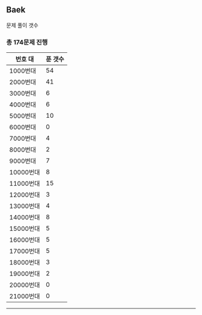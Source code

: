 ## Baek

문제 풀이 갯수

### 총 174문제 진행

번호 대 | 푼 갯수
--------- | -------
1000번대 | 54
2000번대 | 41
3000번대 | 6
4000번대 | 6
5000번대 | 10
6000번대 | 0
7000번대 | 4
8000번대 | 2
9000번대 | 7
10000번대 | 8
11000번대 | 15
12000번대 | 3
13000번대 | 4
14000번대 | 8
15000번대 | 5
16000번대 | 5
17000번대 | 5
18000번대 | 3
19000번대 | 2
20000번대 | 0
21000번대 | 0

---
